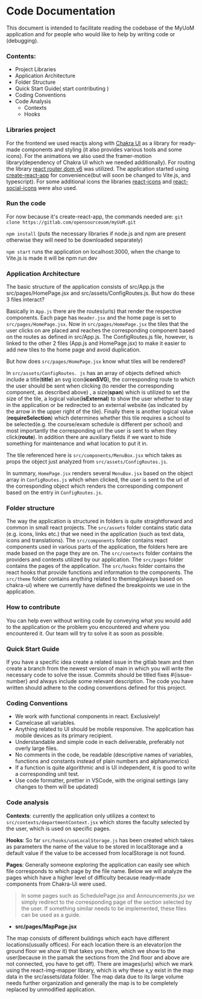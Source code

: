 # Code Documentation

This document is intended to facilitate reading the codebase of the MyUoM application and for people who would like to help by writing code or (debugging).

### Contents:

- Project Libraries
- Application Architecture
- Folder Structure
- Quick Start Guide( start contributing )
- Coding Conventions
- Code Analysis
  - Contexts
  - Hooks

### Libraries project

For the frontend we used reactjs along with [Chakra UI](https://chakra-ui.com/) as a library for ready-made components and styling (it also provides various tools and some icons).
For the animations we also used the framer-motion library(dependency of Chakra UI which we needed additionally). For routing the library [react router dom v6](https://reactrouter.com/en/v6.3.0/getting-started/overview) was utilized.
The application started using [create-react-app](https://create-react-app.dev/) for convenience(but will soon be changed to Vite.js, and typescript).
For some additional icons the libraries [react-icons](https://react-icons.github.io/react-icons/) and [react-social-icons](https://www.npmjs.com/package/react-social-icons) were also used.

### Run the code

For now because it's create-react-app, the commands needed are:
`git clone https://gitlab.com/opensourceuom/myUoM.git`

`npm install` (puts the necessary libraries if node.js and npm are present otherwise they will need to be downloaded separately)

`npm start` runs the application on localhost:3000, when the change to Vite.js is made it will be npm run dev

### Application Architecture

The basic structure of the application consists of src/App.js the src/pages/HomePage.jsx and src/assets/ConfigRoutes.js.
But how do these 3 files interact?

Basically in `App.js` there are the routes(urls) that render the respective components. Each page has `Header.jsx` and the home page is set to `src/pages/HomePage.jsx`. Now in `src/pages/HomePage.jsx` the tiles that the user clicks on are placed and reaches the corresponding component based on the routes as defined in src/App.js. The ConfigRoutes.js file, however, is linked to the other 2 files (App.js and HomePage.jsx) to make it easier to add new tiles to the home page and avoid duplication.

But how does `src/pages/HomePage.jsx` know what tiles will be rendered?

In `src/assets/ConfigRoutes. js` has an array of objects defined which include a title(**title**) an svg icon(**iconSVG**), the corresponding route to which the user should be sent when clicking (to render the corresponding component, as described above) , a size(**span**) which is utilized to set the size of the tile, a logical value(**isExternal**) to show the user whether to stay in the application or be redirected to an external website (as indicated by the arrow in the upper right of the tile). Finally there is another logical value (**requireSelection**) which determines whether this tile requires a school to be selected(e.g. the course/exam schedule is different per school) and most importantly the corresponding url the user is sent to when they click(**route**). In addition there are auxiliary fields if we want to hide something for maintenance and what location to put it in.

The tile referenced here is `src/components/MenuBox.jsx` which takes as props the object just analyzed from `src/assets/ConfigRoutes.js`.

In summary, `HomePage.jsx` renders several `MenuBox.jsx` based on the object array in `ConfigRoutes.js` which when clicked, the user is sent to the url of the corresponding object which renders the corresponding component based on the entry in `ConfigRoutes.js`.

### Folder structure

The way the application is structured in folders is quite straightforward and common in small react projects.
The `src/assets` folder contains static data (e.g. icons, links etc.) that we need in the application (such as text data, icons and translations).
The `src/components` folder contains react components used in various parts of the application, the folders here are made based on the page they are on.
The `src/contexts` folder contains the providers and contexts utilized by our application.
The `src/pages` folder contains the pages of the application.
The `src/hooks` folder contains the react hooks that provide functions and information to the components.
The `src/theme` folder contains anything related to theming(always based on chakra-ui) where we currently have defined the breakpoints we use in the application.

### How to contribute

You can help even without writing code by conveying what you would add to the application or the problem you encountered and where you encountered it. Our team will try to solve it as soon as possible.

### Quick Start Guide

If you have a specific idea create a related issue in the gitlab team and then create a branch from the newest version of main in which you will write the necessary code to solve the issue. Commits should be titled fixes #{issue-number} and always include some relevant description. The code you have written should adhere to the coding conventions defined for this project.

### Coding Conventions

- We work with functional components in react. Exclusively!
- Camelcase all variables.
- Anything related to UI should be mobile responsive. The application has mobile devices as its primary recipient.
- Understandable and simple code in each deliverable, preferably not overly large files.
- No comments in the code, be readable (descriptive names of variables, functions and constants instead of plain numbers and alphanumerics)
- If a function is quite algorithmic and is UI independent, it is good to write a corresponding unit test.
- Use code formatter, prettier in VSCode, with the original settings (any changes to them will be updated)

### Code analysis

**Contexts**: currently the application only utilizes a context to `src/contexts/departmentContext.jsx` which stores the faculty selected by the user, which is used on specific pages.

**Hooks**: So far `src/hooks/useLocalStorage.js` has been created which takes as parameters the name of the value to be stored in localStorage and a default value if the value to be accessed from localStorage is not found.

**Pages**:
Generally someone exploring the application can easily see which file corresponds to which page by the file name. Below we will analyze the pages which have a higher level of difficulty because ready-made components from Chakra-Ui were used.

> In some pages such as SchedulePage.jsx and Announcements.jsx we simply redirect to the corresponding page of the section selected by the user. If something similar needs to be implemented, these files can be used as a guide.

- **src/pages/MapPage.jsx**

The map consists of different buildings which each have different locations(usually offices). For each location there is an elevator(on the ground floor we show it) that takes you there, which we show to the user(because in the pamak the sections from the 2nd floor and above are not connected, you have to get off). There are images(urls) which we mark using the react-img-mapper library, which is why these x,y exist in the map data in the src/assets/data folder.
The map data due to its large volume needs further organization and generally the map is to be completely replaced by unmodified application.
